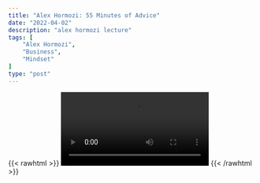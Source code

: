 ```yaml
---
title: "Alex Hormozi: 55 Minutes of Advice"
date: "2022-04-02"
description: "alex hormozi lecture"
tags: [
    "Alex Hormozi",
    "Business",
    "Mindset"
]
type: "post"
---
```

{{< rawhtml >}}
    <video width="auto" height="auto" controls>
        <source src="https://lectures.dev00ps.com/ah-vids/Watch%20these%2055%20minutes%20if%20you%20want%20to%20be%20a%20millionaire%20in%202022...mp4" type="video/mp4"> 
    </video>
{{< /rawhtml >}}